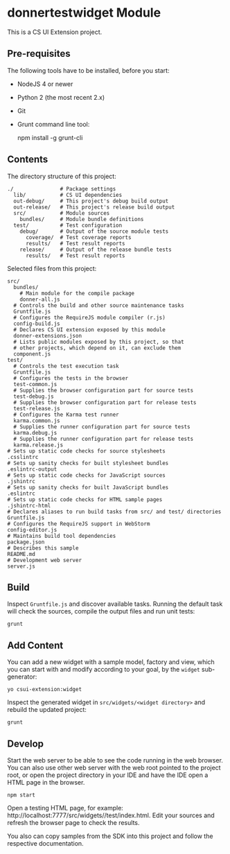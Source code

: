 # donnertestwidget Module

This is a CS UI Extension project.

## Pre-requisites

The following tools have to be installed, before you start:

* NodeJS 4 or newer
* Python 2 (the most recent 2.x)
* Git
* Grunt command line tool:


    npm install -g grunt-cli


## Contents

The directory structure of this project:

    ./               # Package settings
      lib/           # CS UI dependencies
      out-debug/     # This project's debug build output
      out-release/   # This project's release build output
      src/           # Module sources
        bundles/     # Module bundle definitions
      test/          # Test configuration
        debug/       # Output of the source module tests
          coverage/  # Test coverage reports
          results/   # Test result reports
        release/     # Output of the release bundle tests
          results/   # Test result reports

Selected files from this project:

    src/
      bundles/
        # Main module for the compile package
        donner-all.js
      # Controls the build and other source maintenance tasks
      Gruntfile.js
      # Configures the RequireJS module compiler (r.js)
      config-build.js
      # Declares CS UI extension exposed by this module
      donner-extensions.json
      # Lists public modules exposed by this project, so that
      # other projects, which depend on it, can exclude them
      component.js
    test/
      # Controls the test execution task
      Gruntfile.js
      # Configures the tests in the browser
      test-common.js
      # Supplies the browser configuration part for source tests
      test-debug.js
      # Supplies the browser configuration part for release tests
      test-release.js
      # Configures the Karma test runner
      karma.common.js
      # Supplies the runner configuration part for source tests
      karma.debug.js
      # Supplies the runner configuration part for release tests
      karma.release.js
    # Sets up static code checks for source stylesheets
    .csslintrc
    # Sets up sanity checks for built stylesheet bundles
    .eslintrc-output
    # Sets up static code checks for JavaScript sources
    .jshintrc
    # Sets up sanity checks for built JavaScript bundles
    .eslintrc
    # Sets up static code checks for HTML sample pages
    .jshintrc-html
    # Declares aliases to run build tasks from src/ and test/ directories
    Gruntfile.js
    # Configures the RequireJS support in WebStorm
    config-editor.js
    # Maintains build tool dependencies
    package.json
    # Describes this sample
    README.md
    # Development web server
    server.js

## Build

Inspect `Gruntfile.js` and discover available tasks. Running the default task
will check the sources, compile the output files and run unit tests:


    grunt


## Add Content

You can add a new widget with a sample model, factory and view, which you can
start with and modify according to your goal, by the `widget` sub-generator:


    yo csui-extension:widget


Inspect the generated widget in `src/widgets/<widget directory>` and rebuild
the updated project:


    grunt


## Develop

Start the web server to be able to see the code running in the web browser.
You can also use other web server with the web root pointed to the project
root, or open the project directory in your IDE and have the IDE open a HTML
page in the browser.


    npm start


Open a testing HTML page, for example:
http://localhost:7777/src/widgets/<widget directory>/test/index.html.
Edit your sources and refresh the browser page to check the results.

You also can copy samples from the SDK into this project and follow the
respective documentation.
